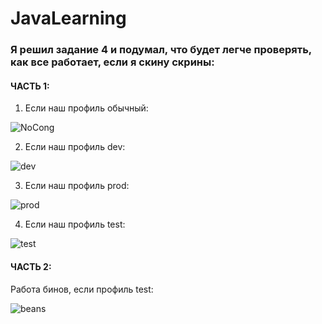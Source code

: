 # JavaLearning

### Я решил задание 4 и подумал, что будет легче проверять, как все работает, если я скину скрины:

#### ЧАСТЬ 1:

1. Если наш профиль обычный:

![NoCong](https://user-images.githubusercontent.com/74401943/161486194-8aad0dfd-d320-46e2-886b-313d84d7ba87.png)


2. Если наш профиль dev:

![dev](https://user-images.githubusercontent.com/74401943/161486225-bc68f05d-6a8d-4cba-afa9-e450bc711aec.png)


3. Если наш профиль prod:

![prod](https://user-images.githubusercontent.com/74401943/161486261-3269590b-4944-48d2-bb63-b16acc284433.png)


4. Если наш профиль test:

![test](https://user-images.githubusercontent.com/74401943/161486300-9bfa8483-b9f0-4f5d-b9a3-1435f5d7415d.png)


#### ЧАСТЬ 2:

Работа бинов, если профиль test:

![beans](https://user-images.githubusercontent.com/74401943/161486378-b09e342a-c957-4ac7-87a9-6b5e5fc3e1fb.png)

